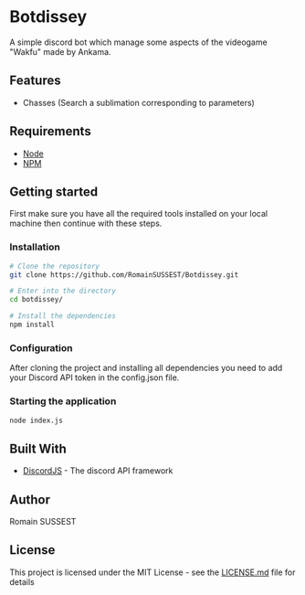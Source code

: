 # Botdissey

A simple discord bot which manage some aspects of the videogame "Wakfu" made by Ankama.

## Features

- Chasses (Search a sublimation corresponding to parameters)

## Requirements

- [Node](https://nodejs.org/en/)
- [NPM](https://www.npmjs.com/)

## Getting started

First make sure you have all the required tools installed on your local machine then continue with these steps.

### Installation

```bash
# Clone the repository
git clone https://github.com/RomainSUSSEST/Botdissey.git

# Enter into the directory
cd botdissey/

# Install the dependencies
npm install
```

### Configuration

After cloning the project and installing all dependencies you need to add your Discord API token in the config.json file.

### Starting the application

```bash
node index.js
```
## Built With

* [DiscordJS](https://discord.js.org/) - The discord API framework

## Author

Romain SUSSEST

## License

This project is licensed under the MIT License - see the [LICENSE.md](LICENSE) file for details
